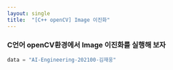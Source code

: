 ```yaml
---
layout: single
title:  "[C++ openCV] Image 이진화"
---
```

### C언어 openCV환경에서 Image 이진화를 실행해 보자
```c
data = "AI-Engineering-202100-김재웅"
```
